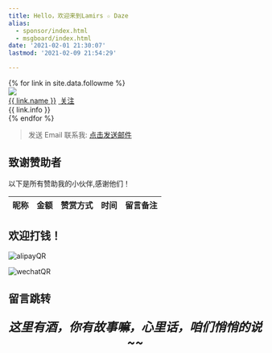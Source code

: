 ```yaml
---
title: Hello，欢迎来到Lamirs ☆ Daze
alias:
  - sponsor/index.html
  - msgboard/index.html
date: '2021-02-01 21:30:07'
lastmod: '2021-02-09 21:54:29'

---
```

<!-- <div style="text-align:center"> -->
<div id="links">
<div class="links-content">
<div class="link-navigation">
{% for link in site.data.followme %}
<div class="card">
  <a href="{{ link.site }}" target="_blank">
  <img class="ava" src="{{ link.avatar }}"/></a>
  <div class="card-header">
  <div><a href="{{ link.site }}" target="_blank">{{ link.name }}</a>
  <a href="{{ link.site }}"><span class="focus-links"><i class="fa fa-plus" aria-hidden="true"></i>&nbsp;关注</span></a></div>
  <div class="info" title="{{ link.info }}">{{ link.info }}</div>
  </div>
</div>
{% endfor %}
</div>
</div>
</div>
<!-- </div> -->

> 发送 Email 联系我:  <a href="mailto:cnyjzhang@outlook.com?subject=issues&body=名称：%0A%0A说明：%0A">点击发送邮件</a>

## 致谢赞助者
以下是所有赞助我的小伙伴,感谢他们！

|  昵称 |  金额 | 赞赏方式 |  时间 | 留言备注 |
| :-: | :-: | :--: | :-: | :--: |

## 欢迎打钱！

![alipayQR](https://cdn.jsdelivr.net/gh/yj2cs/hexo-cdn@latest/donate/AliPayQR.webp)

![wechatQR](https://cdn.jsdelivr.net/gh/yj2cs/hexo-cdn@latest/donate/WeChatQR.webp)

## 留言跳转
<b>
	<big>
		<i>
<p style=";text-align:center;font-size:24px">这里有酒，你有故事嘛，心里话，咱们悄悄的说~~</p>
		</i>
	</big>
</b>
